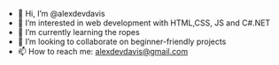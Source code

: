 - 👋 Hi, I’m @alexdevdavis
- 👀 I’m interested in web development with HTML,CSS, JS and C#.NET
- 🌱 I’m currently learning the ropes
- 💞️ I’m looking to collaborate on beginner-friendly projects
- 📫 How to reach me: alexdevdavis@gmail.com

<!---
alexdevdavis/alexdevdavis is a ✨ special ✨ repository because its `README.md` (this file) appears on your GitHub profile.
You can click the Preview link to take a look at your changes.
--->
